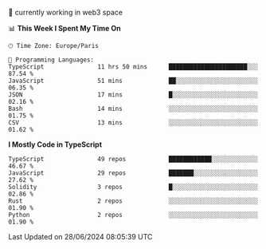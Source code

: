 🔭 currently working in web3 space

<!--START_SECTION:waka-->
📊 **This Week I Spent My Time On** 

```text
🕑︎ Time Zone: Europe/Paris

💬 Programming Languages: 
TypeScript               11 hrs 50 mins      ██████████████████████░░░   87.54 % 
JavaScript               51 mins             ██░░░░░░░░░░░░░░░░░░░░░░░   06.35 % 
JSON                     17 mins             █░░░░░░░░░░░░░░░░░░░░░░░░   02.16 % 
Bash                     14 mins             ░░░░░░░░░░░░░░░░░░░░░░░░░   01.75 % 
CSV                      13 mins             ░░░░░░░░░░░░░░░░░░░░░░░░░   01.62 % 
```

**I Mostly Code in TypeScript** 

```text
TypeScript               49 repos            ████████████░░░░░░░░░░░░░   46.67 % 
JavaScript               29 repos            ███████░░░░░░░░░░░░░░░░░░   27.62 % 
Solidity                 3 repos             █░░░░░░░░░░░░░░░░░░░░░░░░   02.86 % 
Rust                     2 repos             ░░░░░░░░░░░░░░░░░░░░░░░░░   01.90 % 
Python                   2 repos             ░░░░░░░░░░░░░░░░░░░░░░░░░   01.90 % 
```




 Last Updated on 28/06/2024 08:05:39 UTC
<!--END_SECTION:waka-->
